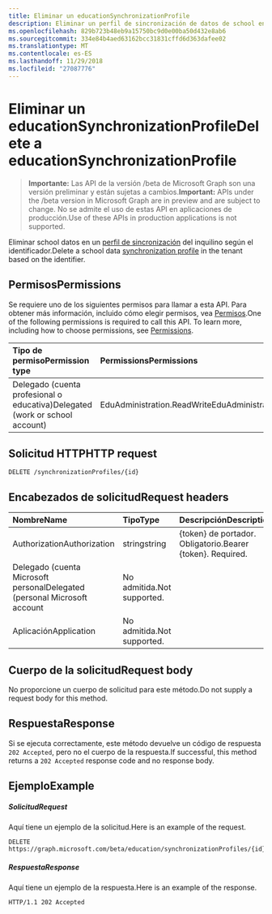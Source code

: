 ```yaml
---
title: Eliminar un educationSynchronizationProfile
description: Eliminar un perfil de sincronización de datos de school en el inquilino según el identificador.
ms.openlocfilehash: 829b723b48eb9a15750bc9d0e00ba50d432e8ab6
ms.sourcegitcommit: 334e84b4aed63162bcc31831cffd6d363dafee02
ms.translationtype: MT
ms.contentlocale: es-ES
ms.lasthandoff: 11/29/2018
ms.locfileid: "27087776"
---
```

# <a name="delete-a-educationsynchronizationprofile"></a><span data-ttu-id="ecf70-103">Eliminar un educationSynchronizationProfile</span><span class="sxs-lookup"><span data-stu-id="ecf70-103">Delete a educationSynchronizationProfile</span></span>

> <span data-ttu-id="ecf70-104">**Importante:** Las API de la versión /beta de Microsoft Graph son una versión preliminar y están sujetas a cambios.</span><span class="sxs-lookup"><span data-stu-id="ecf70-104">**Important:** APIs under the /beta version in Microsoft Graph are in preview and are subject to change.</span></span> <span data-ttu-id="ecf70-105">No se admite el uso de estas API en aplicaciones de producción.</span><span class="sxs-lookup"><span data-stu-id="ecf70-105">Use of these APIs in production applications is not supported.</span></span>

<span data-ttu-id="ecf70-106">Eliminar school datos en un [perfil de sincronización](../resources/educationsynchronizationprofile.md) del inquilino según el identificador.</span><span class="sxs-lookup"><span data-stu-id="ecf70-106">Delete a school data [synchronization profile](../resources/educationsynchronizationprofile.md) in the tenant based on the identifier.</span></span>

## <a name="permissions"></a><span data-ttu-id="ecf70-107">Permisos</span><span class="sxs-lookup"><span data-stu-id="ecf70-107">Permissions</span></span>
<span data-ttu-id="ecf70-p102">Se requiere uno de los siguientes permisos para llamar a esta API. Para obtener más información, incluido cómo elegir permisos, vea [Permisos](/graph/permissions-reference).</span><span class="sxs-lookup"><span data-stu-id="ecf70-p102">One of the following permissions is required to call this API. To learn more, including how to choose permissions, see [Permissions](/graph/permissions-reference).</span></span>

| <span data-ttu-id="ecf70-110">Tipo de permiso</span><span class="sxs-lookup"><span data-stu-id="ecf70-110">Permission type</span></span> | <span data-ttu-id="ecf70-111">Permissions</span><span class="sxs-lookup"><span data-stu-id="ecf70-111">Permissions</span></span> |
|:-----------|:----------|
| <span data-ttu-id="ecf70-112">Delegado (cuenta profesional o educativa)</span><span class="sxs-lookup"><span data-stu-id="ecf70-112">Delegated (work or school account)</span></span> | <span data-ttu-id="ecf70-113">EduAdministration.ReadWrite</span><span class="sxs-lookup"><span data-stu-id="ecf70-113">EduAdministration.ReadWrite</span></span> |

## <a name="http-request"></a><span data-ttu-id="ecf70-114">Solicitud HTTP</span><span class="sxs-lookup"><span data-stu-id="ecf70-114">HTTP request</span></span>
<!-- { "blockType": "ignored" } -->
```http
DELETE /synchronizationProfiles/{id}
```

## <a name="request-headers"></a><span data-ttu-id="ecf70-115">Encabezados de solicitud</span><span class="sxs-lookup"><span data-stu-id="ecf70-115">Request headers</span></span>
| <span data-ttu-id="ecf70-116">Nombre</span><span class="sxs-lookup"><span data-stu-id="ecf70-116">Name</span></span>       | <span data-ttu-id="ecf70-117">Tipo</span><span class="sxs-lookup"><span data-stu-id="ecf70-117">Type</span></span> | <span data-ttu-id="ecf70-118">Descripción</span><span class="sxs-lookup"><span data-stu-id="ecf70-118">Description</span></span>|
|:-----------|:------|:----------|
| <span data-ttu-id="ecf70-119">Authorization</span><span class="sxs-lookup"><span data-stu-id="ecf70-119">Authorization</span></span>  | <span data-ttu-id="ecf70-120">string</span><span class="sxs-lookup"><span data-stu-id="ecf70-120">string</span></span>  | <span data-ttu-id="ecf70-p103">{token} de portador. Obligatorio.</span><span class="sxs-lookup"><span data-stu-id="ecf70-p103">Bearer {token}. Required.</span></span>  |
|<span data-ttu-id="ecf70-123">Delegado (cuenta Microsoft personal</span><span class="sxs-lookup"><span data-stu-id="ecf70-123">Delegated (personal Microsoft account</span></span>|<span data-ttu-id="ecf70-124">No admitida.</span><span class="sxs-lookup"><span data-stu-id="ecf70-124">Not supported.</span></span>|
|<span data-ttu-id="ecf70-125">Aplicación</span><span class="sxs-lookup"><span data-stu-id="ecf70-125">Application</span></span>|<span data-ttu-id="ecf70-126">No admitida.</span><span class="sxs-lookup"><span data-stu-id="ecf70-126">Not supported.</span></span>|

## <a name="request-body"></a><span data-ttu-id="ecf70-127">Cuerpo de la solicitud</span><span class="sxs-lookup"><span data-stu-id="ecf70-127">Request body</span></span>
<span data-ttu-id="ecf70-128">No proporcione un cuerpo de solicitud para este método.</span><span class="sxs-lookup"><span data-stu-id="ecf70-128">Do not supply a request body for this method.</span></span>
## <a name="response"></a><span data-ttu-id="ecf70-129">Respuesta</span><span class="sxs-lookup"><span data-stu-id="ecf70-129">Response</span></span>
<span data-ttu-id="ecf70-130">Si se ejecuta correctamente, este método devuelve un código de respuesta `202 Accepted`, pero no el cuerpo de la respuesta.</span><span class="sxs-lookup"><span data-stu-id="ecf70-130">If successful, this method returns a `202 Accepted` response code and no response body.</span></span>

## <a name="example"></a><span data-ttu-id="ecf70-131">Ejemplo</span><span class="sxs-lookup"><span data-stu-id="ecf70-131">Example</span></span>
##### <a name="request"></a><span data-ttu-id="ecf70-132">Solicitud</span><span class="sxs-lookup"><span data-stu-id="ecf70-132">Request</span></span>
<span data-ttu-id="ecf70-133">Aquí tiene un ejemplo de la solicitud.</span><span class="sxs-lookup"><span data-stu-id="ecf70-133">Here is an example of the request.</span></span>
<!-- {
  "blockType": "request",
  "name": "get_synchronizationProfile"
}-->
```http
DELETE https://graph.microsoft.com/beta/education/synchronizationProfiles/{id}
```

##### <a name="response"></a><span data-ttu-id="ecf70-134">Respuesta</span><span class="sxs-lookup"><span data-stu-id="ecf70-134">Response</span></span>
<span data-ttu-id="ecf70-135">Aquí tiene un ejemplo de la respuesta.</span><span class="sxs-lookup"><span data-stu-id="ecf70-135">Here is an example of the response.</span></span>
<!-- {
  "blockType": "response",
  "truncated": true
} -->
```http
HTTP/1.1 202 Accepted
```
